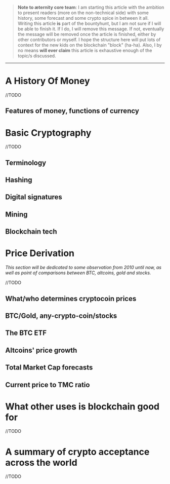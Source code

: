 > **Note to æternity core team**: 
> I am starting this article with the ambition to present readers (more on the non-technical side) with some history, some forecast and some crypto spice in between it all. Writing this article **is** part of the bountyhunt, but I am not sure if I will be able to finish it. If I do, I will remove this message. If not, eventually the message will be removed once the article is finished, either by other contributors or myself. I hope the structure here will put lots of context for the new kids on the blockchain "block" (ha-ha). Also, I by no means **will ever claim** this article is exhaustive enough of the topic/s discussed. 
***
# A History Of Money
//TODO

## Features of money, functions of currency

# Basic Cryptography
//TODO
  
## Terminology
## Hashing 
## Digital signatures
## Mining
## Blockchain tech

# Price Derivation

*This section will be dedicated to some observation from 2010 until now, as well as point of comparisons between BTC, altcoins, gold and stocks.* 

//TODO
## What/who determines cryptocoin prices
## BTC/Gold, any-crypto-coin/stocks
## The BTC ETF
## Altcoins' price growth
## Total Market Cap forecasts
## Current price to TMC ratio

# What other uses is blockchain good for
//TODO
# A summary of crypto acceptance across the world
//TODO